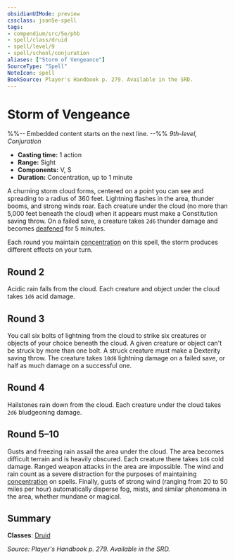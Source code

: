 ```yaml
---
obsidianUIMode: preview
cssclass: json5e-spell
tags:
- compendium/src/5e/phb
- spell/class/druid
- spell/level/9
- spell/school/conjuration
aliases: ["Storm of Vengeance"]
SourceType: "Spell"
NoteIcon: spell
BookSource: Player's Handbook p. 279. Available in the SRD.
---
```

# Storm of Vengeance
%%-- Embedded content starts on the next line. --%%
*9th-level, Conjuration*  

- **Casting time:** 1 action
- **Range:** Sight
- **Components:** V, S
- **Duration:** Concentration, up to 1 minute

A churning storm cloud forms, centered on a point you can see and spreading to a radius of 360 feet. Lightning flashes in the area, thunder booms, and strong winds roar. Each creature under the cloud (no more than 5,000 feet beneath the cloud) when it appears must make a Constitution saving throw. On a failed save, a creature takes `2d6` thunder damage and becomes [deafened](/2-Mechanics/CLI/rules/conditions.md#deafened) for 5 minutes.

Each round you maintain [concentration](/2-Mechanics/CLI/rules/conditions.md#concentration) on this spell, the storm produces different effects on your turn.

## Round 2

Acidic rain falls from the cloud. Each creature and object under the cloud takes `1d6` acid damage.

## Round 3

You call six bolts of lightning from the cloud to strike six creatures or objects of your choice beneath the cloud. A given creature or object can't be struck by more than one bolt. A struck creature must make a Dexterity saving throw. The creature takes `10d6` lightning damage on a failed save, or half as much damage on a successful one.

## Round 4

Hailstones rain down from the cloud. Each creature under the cloud takes `2d6` bludgeoning damage.

## Round 5–10

Gusts and freezing rain assail the area under the cloud. The area becomes difficult terrain and is heavily obscured. Each creature there takes `1d6` cold damage. Ranged weapon attacks in the area are impossible. The wind and rain count as a severe distraction for the purposes of maintaining [concentration](/2-Mechanics/CLI/rules/conditions.md#concentration) on spells. Finally, gusts of strong wind (ranging from 20 to 50 miles per hour) automatically disperse fog, mists, and similar phenomena in the area, whether mundane or magical.

## Summary

**Classes**: [Druid](/2-Mechanics/CLI/classes/druid.md)

*Source: Player's Handbook p. 279. Available in the SRD.*